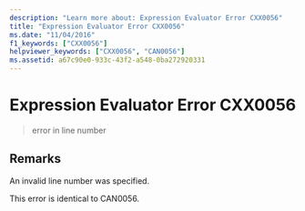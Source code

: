 ```yaml
---
description: "Learn more about: Expression Evaluator Error CXX0056"
title: "Expression Evaluator Error CXX0056"
ms.date: "11/04/2016"
f1_keywords: ["CXX0056"]
helpviewer_keywords: ["CXX0056", "CAN0056"]
ms.assetid: a67c90e0-933c-43f2-a548-0ba272920331
---
```

# Expression Evaluator Error CXX0056

> error in line number

## Remarks

An invalid line number was specified.

This error is identical to CAN0056.
